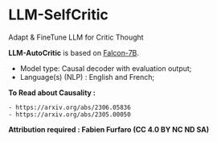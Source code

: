 # LLM-SelfCritic
Adapt &amp; FineTune LLM for Critic Thought


**LLM-AutoCritic** is based on [Falcon-7B](https://huggingface.co/tiiuae/falcon-7b).

  - Model type: Causal decoder with evaluation output;
  - Language(s) (NLP) : English and French;

**To Read about Causality :**

	- https://arxiv.org/abs/2306.05836
	- https://arxiv.org/abs/2305.00050

**Attribution required : Fabien Furfaro (CC 4.0 BY NC ND SA)**
